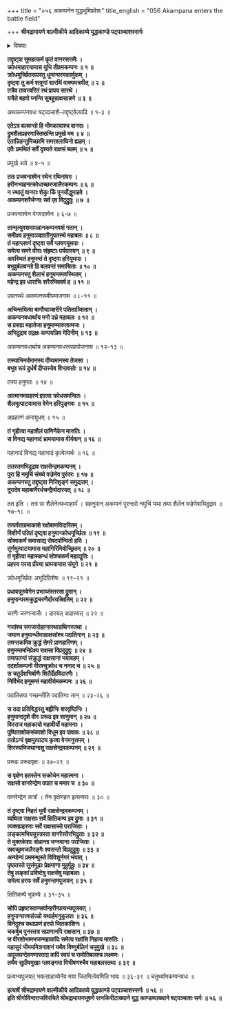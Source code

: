 +++
title = "०५६ अकम्पनेन युद्धभूमिप्रवेशः"
title_english = "056 Akampana enters the battle field"

+++
**श्रीमद्रामायणे वाल्मीकीये आदिकाव्ये युद्धकाण्डे पट्पञ्चाशस्सर्गः**


<details><summary>विषयाः</summary>

हनुमताऽकंपनवधः ॥ १ ॥ तेनरामादिभिर्हनुमानमच्छालाघनम् ॥ २ ॥

</details>




**तद्दृष्ट्वा सुमहत्कर्म कृतं वानरसत्तमैः ।  
क्रोधमाहारयामास युधि तीव्रमकम्पनः ॥ १ ॥  
क्रोधमूर्च्छितरूपस्तु धून्वन्परमकार्मुकम् ।  
दृष्ट्वा तु कर्म शत्रूणां सारथिं वाक्यमत्रवीत् ॥ २ ॥  
तत्रैव तावत्त्वरितं रथं प्रापय सारथे ।  
यत्रैते बहवो घ्नन्ति सुबहून्राक्षसान्रणे ॥ ३ ॥**

अथाकम्पनवधः षट्पञ्चाशे–तद्दृष्ट्वेत्यादि ॥ १-३ ॥



**एतेऽत्र बलवन्तो हि भीमकायाश्च वानराः ।  
द्रुमशैलप्रहरणास्तिष्ठन्ति प्रमुखे मम ॥ ४ ॥  
एतान्निहन्तुमिच्छामि समरश्लाघिनो ह्यहम् ।  
एतैः प्रमथितं सर्वें दृश्यते राक्षसं बलम् ॥ ५ ॥**

प्रमुखे अग्रे ॥ ४-५ ॥

**ततः प्रजवनाश्वेन रथेन रथिनांवरः ।  
हरीनभ्यहनत्क्रोधाच्छरजालैरकम्पनः ॥ ६ ॥  
न स्थातुं वानराः शेकुः किं पुनर्योद्धुमाहवे ।  
अकम्पनशरैर्भग्नाः सर्व एव विदुद्रुवुः ॥ ७ ॥**

प्रजवनाश्वेन वेगवदश्वेन ॥ ६-७ ॥



**तान्मृत्युवशमापन्नानकम्पनवशं गतान् ।  
समीक्ष्य हनुमाञ्ञ्ज्ञातीनुपतस्थे महाबलः ॥ ८ ॥  
तं महाप्लवगं दृष्ट्वा सर्वे प्लवगयूथपाः ।  
समेत्य समरे वीराः संहृष्टाः पर्यवारयन् ॥ ९ ॥  
अवस्थितं हनूमन्तं ते दृष्ट्वा हरियूथपाः ।  
बभूवुर्बलवन्तो हि बलवन्तं समाश्रिताः ॥ १० ॥  
अकम्पनस्तु शैलाभं हनूमन्तमवस्थितम् ।  
महेन्द्र इव धाराभिः शरैरभिववर्ष ह ॥ ११ ॥**

उपतस्थे अकम्पनसमीपमाजगाम ॥ ८-११ ॥



**अचिन्तयित्वा बाणौघाञ्शरीरे पतिताञ्शितान् ।  
अकम्पनवधार्थाय मनो दध्रे महाबलः ॥ १२ ॥  
स प्रसह्य महातेजा हनूमान्मारुतात्मजः ।  
अभिदुद्राव तद्रक्षः कम्पयन्निव मेदिनीम् ॥ १३ ॥**

अकम्पनवधार्थाय अकम्पनवधरूपप्रयोजनाय ॥ १२-१३ ॥



**तस्याभिनर्दमानस्य दीप्यमानस्य तेजसा ।  
बभूव रूपं दुर्धर्षं दीप्तस्येव विभावसोः ॥ १४ ॥**

तस्य हनुमतः ॥ १४ ॥



**आत्मानमग्रहरणं ज्ञात्वा क्रोधसमन्वितः ।  
शैलमुत्पाटयामास वेगेन हरिपुङ्गवः ॥ १५ ॥**

अप्रहरणं अनायुधम् ॥ १५ ॥



**तं गृहीत्वा महाशैलं पाणिनैकेन मारुतिः ।  
स विनद्य महानादं भ्रामयामास वीर्यवान् ॥ १६ ॥**

महानादं विनद्य महानादं कृत्वेत्यर्थः ॥ १६ ॥



**ततस्तमभिदुद्राव राक्षसेन्द्रमकम्पनम् ।  
पुरा हि नमुचिं संख्ये वज्रेणेव पुरंदरः ॥ १७ ॥  
अकम्पनस्तु तद्दृष्ट्वा गिरिशृङ्गं समुद्यतम् ।  
दूरादेव महाबाणैरर्धचन्द्रैर्व्यदारयत् ॥ १८ ॥**

तत इति । तत्र सः शैलेनेत्यध्याहार्यं । सहनुमान् अकम्पनं पुरन्दरो नमुचिं यथा तथा शैलेन वज्रेणेवाभिदुद्राव ॥ १७-१८ ॥



**तत्पर्वताग्रमाकाशे रक्षोबाणविदारितम् ।  
विशीर्णं पतितं दृष्ट्वा हनुमान्क्रोधमूर्च्छितः ॥ १९ ॥  
सोश्वकर्णं समासाद्य रोषदर्पान्वितो हरिः ।  
तूर्णमुत्पाटयामास महागिरिमिवोच्छ्रितम् ॥ २० ॥  
तं गृहीत्वा महास्कन्धं सोश्चकर्णं महाद्युतिः ।  
प्रहस्य परया प्रीत्या भ्रामयामास संयुगे ॥ २१ ॥**

क्रोधमूर्च्छितः अभूदितिशेषः ॥ १९–२१ ॥



**प्रधावन्नूरुवेगेन प्रभञ्जंस्तरसा द्रुमान् ।  
हनुमान्परमक्रुद्धचरणैर्दारयत्क्षितिम् ॥ २२ ॥**

चरणैः चरणन्यासैः । दारयत् अदास्यत् ॥ २२ ॥



**गजांश्च सगजारोहान्सरथान्रथिनस्तथा ।  
जघान हनुमान्धीमान्राक्षसांश्च पदातिगान् ॥ २३ ॥  
तमन्तकमिव क्रुद्धं सेमरे प्राणहारिणम् ।  
हनुमन्तमभिप्रेक्ष्य राक्षसा विप्रदुद्रुवुः ॥ २४ ॥  
तमापतन्तं संक्रुद्धं राक्षसानां भयावहम् ।  
ददर्शाकम्पनो वीरश्चुक्रोध च ननाद च ॥ २५ ॥  
स चतुर्दशभिर्बाणैः शितैर्देहविदारणैः ।  
निर्विभेद हनूमन्तं महावीर्यमकम्पनः ॥ २६ ॥**

पदातितया गच्छन्तीति पदातिगाः तान् ॥ २३-२६ ॥



**स तदा प्रतिविद्धस्तु बह्वीभिः शरवृष्टिभिः ।  
हनुमान्ददृशे वीरः प्ररूढ इव सानुमान् ॥ २७ ॥  
विरराज महाकायो महावीर्यो महामनाः ।  
पुष्पिताशोकसंकाशो विधूम इव पावकः ॥ २८ ॥  
ततोऽन्यं वृक्षमुत्पाट्य कृत्वा वेगमनुत्तमम् ।  
शिरस्यभिजघानाशु राक्षसेन्द्रमकम्पनम् ॥ २९ ॥**

प्ररूढः प्ररूढवृक्षः ॥ २७–२९ ॥



**स वृक्षेण हतस्तेन सक्रोधेन महात्मना ।  
राक्षसो वानरेन्द्रेण पपात च ममार च ॥ ३० ॥**

वानरेन्द्रेण कर्त्रा । तेन वृक्षेणहत इत्यन्वयः ॥ ३० ॥



**तं दृष्ट्वा निहतं भूमौ राक्षसेन्द्रमकम्पनम् ।  
व्यथिता राक्षसाः सर्वे क्षितिकम्प इव द्रुमाः ॥ ३१ ॥  
त्यक्तप्रहरणाः सर्वे राक्षसास्ते पराजिताः ।  
लङ्कामभिययुस्त्रस्ता वानरैस्तैरभिद्रुताः ॥ ३२ ॥  
ते मुक्तकेशाः संभ्रान्ता भग्नमानाः पराजिताः ।  
स्रवच्छ्रमजलैरङ्गैः श्वसन्तो विप्रदुद्रुवुः ॥ ३३ ॥  
अन्योन्यं प्रममन्थुस्ते विविशुर्नगरं भयात् ।  
पृष्ठतस्ते सुसंमूढाः प्रेक्षमाणा मुहुर्मुहुः ॥ ३४ ॥  
तेषु लङ्कां प्रविष्टेषु राक्षसेषु महाबलाः ।  
समेत्य हरयः सर्वे हनुमन्तमपूजयन् ॥ ३५ ॥**

क्षितिकम्पे भूकम्पे ॥ ३१-३५ ॥



**सोपि प्रहृष्टस्तान्सर्वान्हरीन्प्रत्यभ्यपूजयत् ।  
हनुमान्सत्त्वसंपन्नो यथार्हमनुकूलतः ॥ ३६ ॥  
विनेदुश्च यथाप्राणं हरयो जितकाशिनः ।  
चकर्षुच पुनस्तत्र सप्राणानपि राक्षसान् ॥ ३७ ॥  
स वीरशोभामभजन्महाकपिः समेत्य रक्षांसि निहत्य मारुतिः ।  
महासुरं भीमममित्रनाशनं यथैव विष्णुर्बलिनं चमूमुखे ॥ ३८ ॥  
अपूजयन्देवगणास्तदा कपिं स्वयं च रामोतिबलश्च लक्ष्मणः ।  
तथैव सुग्रीवमुखाः प्लवङ्गमा विभीषणश्चैव महाबलस्तथा ॥ ३९ ॥**

प्रत्यभ्यपूजयत् भवत्साहाय्येनैव मया जितमित्येवमिति भावः ॥ ३६-३९ ॥ चतुर्थ्यामकम्पनवधः ॥



**इत्यार्षे श्रीमद्रामायणे वाल्मीकीये आदिकाव्ये युद्धकाण्डे पट्पञ्चाशस्सर्गः ॥ ५६ ॥  
इति श्रीगोविन्दराजविरचिते श्रीमद्रामायणभूषणे रत्नकिरीटाख्याने युद्ध काण्डव्याख्याने षट्पञ्चाशः सर्गः ॥ ५६ ॥**
